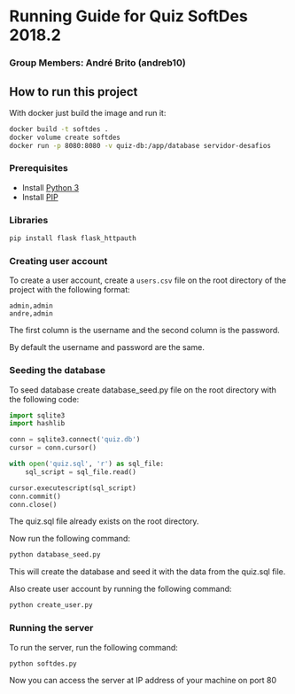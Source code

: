 # Running Guide for Quiz SoftDes 2018.2

### Group Members: André Brito (andreb10)

## How to run this project


With docker just build the image and run it:

```bash
docker build -t softdes .
docker volume create softdes
docker run -p 8080:8080 -v quiz-db:/app/database servidor-desafios
```

### Prerequisites

- Install [Python 3](https://www.python.org/downloads/)
- Install [PIP](https://pip.pypa.io/en/stable/installing/)

### Libraries

```py
pip install flask flask_httpauth
```

### Creating user account

To create a user account, create a `users.csv` file on the root directory of the project with the following format:

```
admin,admin
andre,admin
```

The first column is the username and the second column is the password.

By default the username and password are the same.

### Seeding the database

To seed database create database_seed.py file on the root directory with the following code:

```py
import sqlite3
import hashlib

conn = sqlite3.connect('quiz.db')
cursor = conn.cursor()

with open('quiz.sql', 'r') as sql_file:
    sql_script = sql_file.read()

cursor.executescript(sql_script)
conn.commit()
conn.close()
```

The quiz.sql file already exists on the root directory.

Now run the following command:

```py
python database_seed.py
```

This will create the database and seed it with the data from the quiz.sql file.

Also create user account by running the following command:

```py
python create_user.py
```

### Running the server

To run the server, run the following command:

```py
python softdes.py
```

Now you can access the server at IP address of your machine on port 80
